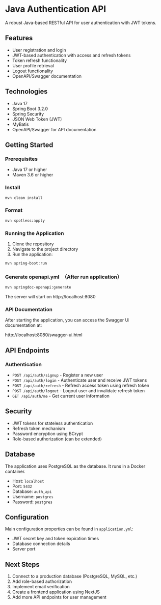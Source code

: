 # Java Authentication API

A robust Java-based RESTful API for user authentication with JWT tokens.

## Features

- User registration and login
- JWT-based authentication with access and refresh tokens
- Token refresh functionality
- User profile retrieval
- Logout functionality
- OpenAPI/Swagger documentation

## Technologies

- Java 17
- Spring Boot 3.2.0
- Spring Security
- JSON Web Token (JWT)
- MyBatis
- OpenAPI/Swagger for API documentation

## Getting Started

### Prerequisites

- Java 17 or higher
- Maven 3.6 or higher

### Install

```bash
mvn clean install
```

### Format

```bash
mvn spotless:apply
```

### Running the Application

1. Clone the repository
2. Navigate to the project directory
3. Run the application:

```bash
mvn spring-boot:run
```

### Generate openapi.yml　（After run application）

```bash
mvn springdoc-openapi:generate
```

The server will start on http://localhost:8080

### API Documentation

After starting the application, you can access the Swagger UI documentation at:

http://localhost:8080/swagger-ui.html

## API Endpoints

### Authentication

- `POST /api/auth/signup` - Register a new user
- `POST /api/auth/login` - Authenticate user and receive JWT tokens
- `POST /api/auth/refresh` - Refresh access token using refresh token
- `POST /api/auth/logout` - Logout user and invalidate refresh token
- `GET /api/auth/me` - Get current user information

## Security

- JWT tokens for stateless authentication
- Refresh token mechanism
- Password encryption using BCrypt
- Role-based authorization (can be extended)

## Database

The application uses PostgreSQL as the database. It runs in a Docker container.

- Host: `localhost`
- Port: `5432`
- Database: `auth_api`
- Username: `postgres`
- Password: `postgres`

## Configuration

Main configuration properties can be found in `application.yml`:

- JWT secret key and token expiration times
- Database connection details
- Server port

## Next Steps

1. Connect to a production database (PostgreSQL, MySQL, etc.)
2. Add role-based authorization
3. Implement email verification
4. Create a frontend application using NextJS
5. Add more API endpoints for user management